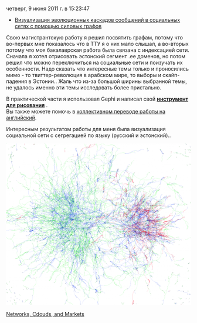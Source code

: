 четверг, 9 июня 2011 г. в 15:23:47

- [Визуализация эволюционных каскадов сообщений в социальных сетях с помощью силовых графов](Msc%20work.pdf)

Свою магистрантскую работу я решил посвятить графам, потому что во-первых мне показалось что в ТТУ я о них мало слышал, а во-вторых потому что моя бакалаврская работа была связана с индексацией сети. Сначала я хотел отрисовать эстонский сегмент .ee доменов, но потом решил что можно переключиться на социальные сети и поизучать их особенности. Надо сказать что интересные темы только и проносились мимо - то твиттер-революция в арабском мире, то выборы и скайп-падения в Эстонии.. Жаль что из-за большой ширины выбранной темы, не удалось именно эти темы исследовать более пристально.

В практической части я использовал Gephi и написал свой [**инструмент для рисования**](https://kurapov.ee/msc_tool/) .  
Вы также можете помочь в [коллективном переводе работы на английский](https://docs.google.com/document/d/18JqjHNSY52hx2lx3wN8is5OQbeiiMLNqGXqNv1LzrvE/edit?hl=ru&authkey=CMKM94EF).  

Интересным результатом работы для меня была визуализация социальной сети с сегрегацией по языку (русский и эстонский)..


![](./img/pling_messages_language.png)


[Networks, Cdouds, and Markets](272.pdf)